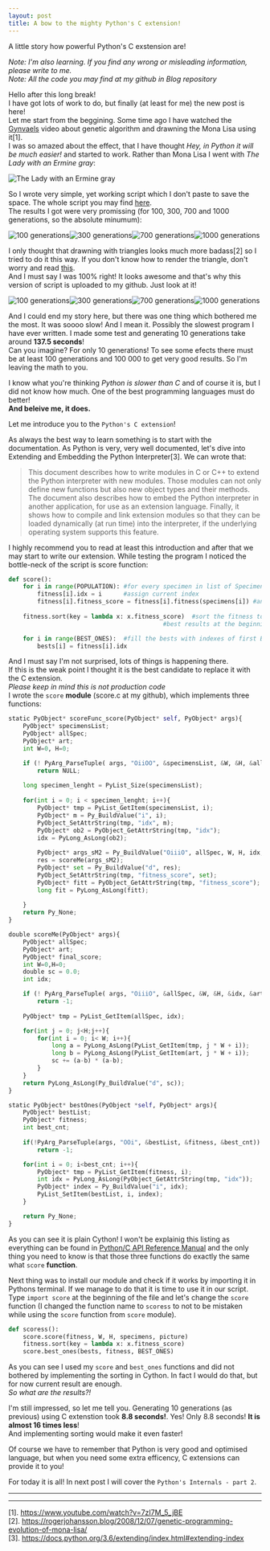 ```yaml
---
layout: post
title: A bow to the mighty Python's C extension!
---
```


A little story how powerful Python's C exstension are!

_Note: I'm also learning. If you find any wrong or misleading information, please write to me._  
_Note: All the code you may find at my github in Blog repository_

Hello after this long break!  
I have got lots of work to do, but finally (at least for me) the new post is here!  
Let me start from the beggining. Some time ago I have watched the [Gynvaels](http://gynvael.coldwind.pl/) video about genetic algorithm and drawning the Mona Lisa using it[1].  
I was so amazed about the effect, that I have thought _Hey, in Python it will be much easier!_ and started to work. Rather than Mona Lisa I went with _The Lady with an Ermine gray_:

![The Lady with an Ermine gray](/images/genetic_algorithm/The_Lady_with_an_Ermine_gray.jpg)

So I wrote very simple, yet working script which I don't paste to save the space. The whole script you may find [here](https://github.com/lowerbyte/Blog/blob/master/Genetic_algorithm/genetic_algorithm.py).  
The results I got were very promissing (for 100, 300, 700 and 1000 generations, so the absolute minumum):

![100 generations](/images/genetic_algorithm/100pokolen.png)![300 generations](/images/genetic_algorithm/300pokolen.png)![700 generations](/images/genetic_algorithm/700pokolen.png)![1000 generations](/images/genetic_algorithm/1000pokolen.png)

I only thought that drawning with triangles looks much more badass[2] so I tried to do it this way. If you don't know how to render the triangle, don't worry and read [this](http://www.sunshine2k.de/coding/java/TriangleRasterization/TriangleRasterization.html).  
And I must say I was 100% right! It looks awesome and that's why this version of script is uploaded to my github. Just look at it!

![100 generations](/images/genetic_algorithm/100pokolen_triangle.png)![300 generations](/images/genetic_algorithm/300pokolen_triangle.png)![700 generations](/images/genetic_algorithm/700pokolen_triangle.png)![1000 generations](/images/genetic_algorithm/1000pokolen_triangle.png)

And I could end my story here, but there was one thing which bothered me the most. It was soooo slow! And I mean it. Possibly the slowest program I have ever written.
I made some test and generating 10 generations take around **137.5 seconds**!  
Can you imagine? For only 10 generations! To see some efects there must be at least 100 generations and 100 000 to get very good results. So I'm leaving the math to you.

I know what you're thinking _Python is slower than C_ and of course it is, but I did not know how much. One of the best programming languages must do better!  
**And beleive me, it does.**

Let me introduce you to the `Python's C extension`!

As always the best way to learn something is to start with the documentation. As Python is very, very well documented, let's dive into Extending and Embedding the Python Interpreter[3]. We can wrote that:

>This document describes how to write modules in C or C++ to extend the Python interpreter with new modules. Those modules can not only define new functions but also new object types and their methods. The document also describes how to embed the Python interpreter in another application, for use as an extension language. Finally, it shows how to compile and link extension modules so that they can be loaded dynamically (at run time) into the interpreter, if the underlying operating system supports this feature.

I highly recommend you to read at least this introduction and after that we may start to write our extension. While testing the program I noticed the bottle-neck of the script is score function:

```python
def score():
    for i in range(POPULATION): #for every specimen in list of Specimens (fitness) 
        fitness[i].idx = i      #assign current index
        fitness[i].fitness_score = fitness[i].fitness(specimens[i]) #and count the fitness
    
    fitness.sort(key = lambda x: x.fitness_score)  #sort the fitness to get 
                                           #best results at the beginning

    for i in range(BEST_ONES):  #fill the bests with indexes of first BEST_ONES Specimens
        bests[i] = fitness[i].idx
```

And I must say I'm not surprised, lots of things is happening there.  
If this is the weak point I thought it is the best candidate to replace it with the C extension.  
_Please keep in mind this is not production code_  
I wrote the `score` **module** (score.c at my github), which implements three functions:

```python
static PyObject* scoreFunc_score(PyObject* self, PyObject* args){
    PyObject* specimensList; 
    PyObject* allSpec;
    PyObject* art;
    int W=0, H=0;

    if (! PyArg_ParseTuple( args, "OiiOO", &specimensList, &W, &H, &allSpec, &art))
        return NULL;
    
    long specimen_lenght = PyList_Size(specimensList);
    
    for(int i = 0; i < specimen_lenght; i++){
        PyObject* tmp = PyList_GetItem(specimensList, i);
        PyObject* m = Py_BuildValue("i", i);
        PyObject_SetAttrString(tmp, "idx", m);
        PyObject* ob2 = PyObject_GetAttrString(tmp, "idx");
        idx = PyLong_AsLong(ob2);
        
        PyObject* args_sM2 = Py_BuildValue("OiiiO", allSpec, W, H, idx, art);
        res = scoreMe(args_sM2);
        PyObject* set = Py_BuildValue("d", res);
        PyObject_SetAttrString(tmp, "fitness_score", set);
        PyObject* fitt = PyObject_GetAttrString(tmp, "fitness_score");
        long fit = PyLong_AsLong(fitt);
        
    }
    return Py_None;
}

double scoreMe(PyObject* args){ 
    PyObject* allSpec;
    PyObject* art;
    PyObject* final_score;
    int W=0,H=0;
    double sc = 0.0;
    int idx;

    if (! PyArg_ParseTuple( args, "OiiiO", &allSpec, &W, &H, &idx, &art))
        return -1;
    
    PyObject* tmp = PyList_GetItem(allSpec, idx);

    for(int j = 0; j<H;j++){
        for(int i = 0; i< W; i++){
            long a = PyLong_AsLong(PyList_GetItem(tmp, j * W + i));
            long b = PyLong_AsLong(PyList_GetItem(art, j * W + i));
            sc += (a-b) * (a-b);
        }
    }
    return PyLong_AsLong(Py_BuildValue("d", sc));
}

static PyObject* bestOnes(PyObject *self, PyObject* args){
    PyObject* bestList;
    PyObject* fitness;
    int best_cnt;
    
    if(!PyArg_ParseTuple(args, "OOi", &bestList, &fitness, &best_cnt))
        return -1;

    for(int i = 0; i<best_cnt; i++){
        PyObject* tmp = PyList_GetItem(fitness, i);
        int idx = PyLong_AsLong(PyObject_GetAttrString(tmp, "idx"));
        PyObject* index = Py_BuildValue("i", idx);
        PyList_SetItem(bestList, i, index);
    }

    return Py_None;
}
```

As you can see it is plain Cython!
I won't be explainig this listing as everything can be found in [Python/C API Reference Manual](https://docs.python.org/3.6/c-api/index.html) and the only thing you need to know is that those three functions do exactly the same what `score` **function**.

Next thing was to install our module and check if it works by importing it in Pythons terminal. If we manage to do that it is time to use it in our script. Type `import score` at the beginning of the file and let's change the `score` function (I changed the function name to `scoress` to not to be mistaken while using the `score` function from `score` module).

```python
def scoress():
    score.score(fitness, W, H, specimens, picture)
    fitness.sort(key = lambda x: x.fitness_score)
    score.best_ones(bests, fitness, BEST_ONES)
```

As you can see I used my `score` and `best_ones` functions and did not bothered by implementing the sorting in Cython. In fact I would do that, but for now current result are enough.  
_So what are the results?!_  

I'm still impressed, so let me tell you. Generating 10 generations (as previous) using C extenstion took **8.8 seconds!**. Yes! Only 8.8 seconds! **It is almost 16 times less**!  
And implementing sorting would make it even faster!

Of course we have to remember that Python is very good and optimised language, but when you need some extra efficency, C extensions can provide it to you!

For today it is all! In next post I will cover the `Python's Internals - part 2`.

----
****
[1]. https://www.youtube.com/watch?v=7zI7M_5_jBE  
[2]. https://rogerjohansson.blog/2008/12/07/genetic-programming-evolution-of-mona-lisa/  
[3]. https://docs.python.org/3.6/extending/index.html#extending-index  


